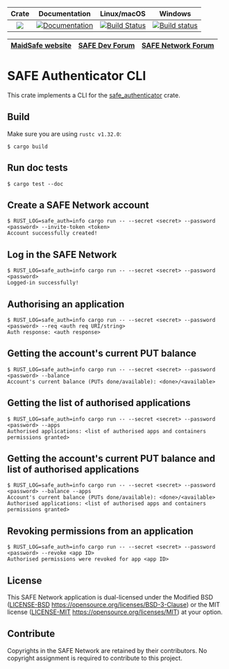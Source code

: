 |Crate|Documentation|Linux/macOS|Windows|
|:---:|:-----------:|:--------:|:-----:|
|[![](http://meritbadge.herokuapp.com/safe-authenticator-cli)](https://crates.io/crates/safe-authenticator-cli)|[![Documentation](https://docs.rs/safe-authenticator-cli/badge.svg)](https://docs.rs/safe-authenticator-cli)|[![Build Status](https://travis-ci.com/maidsafe/safe-authenticator-cli.svg?branch=master)](https://travis-ci.com/maidsafe/safe-authenticator-cli)|[![Build status](https://ci.appveyor.com/api/projects/status/ajw6ab26p86jdac4/branch/master?svg=true)](https://ci.appveyor.com/project/MaidSafe-QA/safe-authenticator-cli/branch/master)|

| [MaidSafe website](https://maidsafe.net) | [SAFE Dev Forum](https://forum.safedev.org) | [SAFE Network Forum](https://safenetforum.org) |
|:----------------------------------------:|:-------------------------------------------:|:----------------------------------------------:|

# SAFE Authenticator CLI
This crate implements a CLI for the [safe_authenticator](https://github.com/maidsafe/safe_client_libs/tree/master/safe_authenticator) crate.

## Build
Make sure you are using `rustc v1.32.0`:
```
$ cargo build
```

## Run doc tests
```
$ cargo test --doc
```

## Create a SAFE Network account
```
$ RUST_LOG=safe_auth=info cargo run -- --secret <secret> --password <password> --invite-token <token>
Account successfully created!
```

## Log in the SAFE Network
```
$ RUST_LOG=safe_auth=info cargo run -- --secret <secret> --password <password>
Logged-in successfully!
```

## Authorising an application
```
$ RUST_LOG=safe_auth=info cargo run -- --secret <secret> --password <password> --req <auth req URI/string>
Auth response: <auth response>
```

## Getting the account's current PUT balance
```
$ RUST_LOG=safe_auth=info cargo run -- --secret <secret> --password <password> --balance
Account's current balance (PUTs done/available): <done>/<available>
```

## Getting the list of authorised applications
```
$ RUST_LOG=safe_auth=info cargo run -- --secret <secret> --password <password> --apps
Authorised applications: <list of authorised apps and containers permissions granted>
```

## Getting the account's current PUT balance and list of authorised applications
```
$ RUST_LOG=safe_auth=info cargo run -- --secret <secret> --password <password> --balance --apps
Account's current balance (PUTs done/available): <done>/<available>
Authorised applications: <list of authorised apps and containers permissions granted>
```

## Revoking permissions from an application
```
$ RUST_LOG=safe_auth=info cargo run -- --secret <secret> --password <password> --revoke <app ID>
Authorised permissions were revoked for app <app ID>
```

## License
This SAFE Network application is dual-licensed under the Modified BSD ([LICENSE-BSD](LICENSE-BSD) https://opensource.org/licenses/BSD-3-Clause) or the MIT license ([LICENSE-MIT](LICENSE-MIT) https://opensource.org/licenses/MIT) at your option.

## Contribute
Copyrights in the SAFE Network are retained by their contributors. No copyright assignment is required to contribute to this project.

